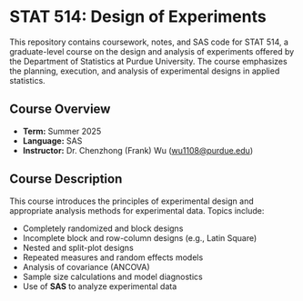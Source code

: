 # STAT 514: Design of Experiments

This repository contains coursework, notes, and SAS code for STAT 514, a graduate-level course on the design and analysis of experiments offered by the Department of Statistics at Purdue University. The course emphasizes the planning, execution, and analysis of experimental designs in applied statistics.

## Course Overview

- **Term:** Summer 2025  
- **Language:** SAS
- **Instructor:** Dr. Chenzhong (Frank) Wu ([wu1108@purdue.edu](mailto:wu1108@purdue.edu))

## Course Description

This course introduces the principles of experimental design and appropriate analysis methods for experimental data. Topics include:

- Completely randomized and block designs
- Incomplete block and row-column designs (e.g., Latin Square)
- Nested and split-plot designs
- Repeated measures and random effects models
- Analysis of covariance (ANCOVA)
- Sample size calculations and model diagnostics
- Use of **SAS** to analyze experimental data
